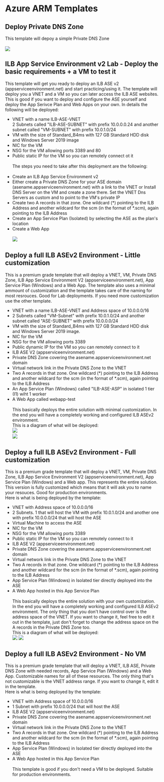 # Azure ARM Templates
## Deploy Private DNS Zone
This template will depoy a simple Private DNS Zone<br><br>
<a href="https://portal.azure.com/#create/Microsoft.Template/uri/https%3A%2F%2Fraw.githubusercontent.com%2FDjongov%2FARM-templates%2Fmaster%2Fprivatednszone.json" target="_blank"><img src="https://azuredeploy.net/deploybutton.png"/>
</a><br>
## ILB App Service Environment v2 Lab - Deploy the basic requirements + a VM to test it
This template will get you ready to deploy an ILB ASE v2 (appserviceenvironment.net) and start practicing/using it. The template will deploy you a VNET and a VM so you can later access the ILB ASE websites. This is good if you want to deploy and configure the ASE yourself and deploy the App Serivce Plan and Web Apps on your own. In details the following will be deployed:<br>
- VNET with a name ILB-ASE-VNET<br>
2 Subnets called "ILB-ASE-SUBNET" with prefix 10.0.0.0.24 and another subnet called "VM-SUBNET" with prefix 10.0.1.0/24<br>
- VM with the size of Standard_B4ms with 127 GB Standard HDD disk<br> and Windows Server 2019 image<br>
- NIC for the VM<br>
- NSG for the VM allowing ports 3389 and 80<br>
- Public static IP for the VM so you can remotely connect ot it<br><br>
The steps you need to take after this deployment are the following:<br><br>
- Create an ILB App Service Environment v2<br>
- Either create a Private DNS Zone for your ASE domain (asename.appserviceenvironment.net) with a link to the VNET or Install DNS Server on the VM and create a zone there. Set the VNET Dns Servers as custom and to point to the VM's private IP<br>
- Create two A records in that zone. One wildcard (*) pointing to the ILB Address and another wildcard for the scm (in the format of *.scm), again pointing to the ILB Address<br>
- Create an App Service Plan (Isolated) by selecting the ASE as the plan's location<br>
- Create a Web App</br></br>
<a href="https://portal.azure.com/#create/Microsoft.Template/uri/https%3A%2F%2Fraw.githubusercontent.com%2FDjongov%2FARM-templates%2Fmaster%2Fase-base-resources-lab.json" target="_blank"><img src="https://azuredeploy.net/deploybutton.png"/>
</a></br>
## Deploy a full ILB ASEv2 Environment - Little customization
This is a premium grade template that will deploy a VNET, VM, Private DNS Zone, ILB App Service Environment V2 (appserviceenvironment.net), App Service Plan (Windows) and a Web App. The template also uses a minimal ammount of customization and the template takes care of the naming for most resrouces. Good for Lab deployments. If you need more customization use the other template.<br>
- VNET with a name ILB-ASE-VNET and Address space of 10.0.0.0/16<br>
- 2 Subnets called "VM-Subnet" with prefix 10.0.1.0/24 and another subnet called "ASE-SUBNET" with prefix 10.0.0.0/24<br>
- VM with the size of Standard_B4ms with 127 GB Standard HDD disk<br> and Windows Server 2019 image.<br>
- NIC for the VM<br>
- NSG for the VM allowing ports 3389<br>
- Public dynamic IP for the VM so you can remotely connect to it<br>
- ILB ASE V2 (appserviceenvironment.net)<br>
- Private DNS Zone covering the asename.appserviceenvironment.net domain<br>
- Virtual network link in the Private DNS Zone to the VNET<br>
- Two A records in that zone. One wildcard (*) pointing to the ILB Address and another wildcard for the scm (in the format of *.scm), again pointing to the ILB Address<br>
- An App Service Plan (Windows) called "ILB-ASE-ASP" in isolated 1 tier (I1) wiht 1 worker<br>
- A Web App called webapp-test<br><br>
This basically deploys the entire solution with minimal customization. In the end you will have a completely working and configured ILB ASEv2 environment.<br>
This is a diagram of what will be deployed:<br>
<img src="https://www.azuretechguy.com/images/new_ase/ase-deployment-diagram-no-asp.png"></img><br>
<a href="https://portal.azure.com/#create/Microsoft.Template/uri/https%3A%2F%2Fraw.githubusercontent.com%2FDjongov%2FARM-templates%2Fmaster%2Fcomplete-asev2-deployment.json" target="_blank"><img src="https://azuredeploy.net/deploybutton.png"/>
</a><br>
## Deploy a full ILB ASEv2 Environment - Full customization
This is a premium grade template that will deploy a VNET, VM, Private DNS Zone, ILB App Service Environment V2 (appserviceenvironment.net), App Service Plan (Windows) and a Web app. This represents the entire solution. This version is fully customized which means that it will ask you to name your resouces. Good for production environments.<br>
Here is what is being deployed by the template:
- VNET with Address space of 10.0.0.0/16<br>
- 2 Subnets. 1 that will host the VM with prefix 10.0.1.0/24 and another one with prefix 10.0.0.0/24 that will host the ASE<br>
- Virtual Machine to access the ASE<br>
- NIC for the VM<br>
- NSG for the VM allowing ports 3389<br>
- Public static IP for the VM so you can remotely connect to it<br>
- ILB ASE V2 (appserviceenvironment.net)<br>
- Private DNS Zone covering the asename.appserviceenvironment.net domain<br>
- Virtual network link in the Private DNS Zone to the VNET<br>
- Two A records in that zone. One wildcard (*) pointing to the ILB Address and another wildcard for the scm (in the format of *.scm), again pointing to the ILB Address<br>
- App Service Plan (Windows) in Isolated tier directly deployed into the ASE<br>
- A Web App hosted in this App Service Plan<br><br>
This basically deploys the entire solution with your own customization. In the end you will have a completely working and configured ILB ASEv2 environment. The only thing that you don't have control over is the address space of the VNET. If you want to change it, feel free to edit it out in the template, just don't forget to change the address space on the A records in the Private DNS Zone too.<br>
This is a diagram of what will be deployed:<br>
<img src="https://www.azuretechguy.com/images/new_ase/ase-deployment-diagram.png"></img>
<a href="https://portal.azure.com/#create/Microsoft.Template/uri/https%3A%2F%2Fraw.githubusercontent.com%2FDjongov%2FARM-templates%2Fmaster%2Fcomplete-asev2-deployment-customized.json" target="_blank"><img src="https://azuredeploy.net/deploybutton.png"/>
</a><br>
## Deploy a full ILB ASEv2 Environment - No VM
This is a premium grade template that will deploy a VNET, ILB ASE, Private DNS Zone with needed records, App Service Plan (Windows) and a Web App. Customizable names for all of these resources. The only thing that's not customizable is the VNET address range. If you want to change it, edit it in the template. <br>Here is what is being deployed by the template:<br>
- VNET with Address space of 10.0.0.0/16<br>
- 1 Subnet with prefix 10.0.0.0/24 that will host the ASE<br>
- ILB ASE V2 (appserviceenvironment.net)<br>
- Private DNS Zone covering the asename.appserviceenvironment.net domain<br>
- Virtual network link in the Private DNS Zone to the VNET<br>
- Two A records in that zone. One wildcard (*) pointing to the ILB Address and another wildcard for the scm (in the format of *.scm), again pointing to the ILB Address<br>
- App Service Plan (Windows) in Isolated tier directly deployed into the ASE<br>
- A Web App hosted in this App Service Plan<br><br>
This template is good if you don't need a VM to be deployed. Suitable for production environments.

